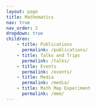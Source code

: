 ```yaml
---
layout: page
title: Mathematics
nav: true
nav_order: 2
dropdown: true
children: 
    - title: Publications
      permalink: /publications/
    - title: Talks and Trips
      permalink: /talks/
    - title: Events
      permalink: /events/
    - title: Media
      permalink: /media/
    - title: Math Map Experiment
      permalink: /mme/
---
```


 